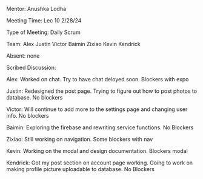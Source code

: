 Mentor: Anushka Lodha

Meeting Time: Lec 10 2/28/24

Type of Meeting: Daily Scrum

Team: Alex Justin Victor Baimin Zixiao Kevin Kendrick

Absent: none

Scribed Discussion:

Alex: Worked on chat. Try to have chat deloyed soon. Blockers with expo

Justin: Redesigned the post page. Trying to figure out how to post photos to database. No blockers

Victor: Will continue to add more to the settings page and changing user info. No blockers

Baimin: Exploring the firebase and rewriting service functions. No Blockers

Zixiao: Still working on navigation. Some blockers with nav

Kevin: Working on the modal and design documentation. Blockers modal

Kendrick: Got my post section on account page working. Going to work on making profile picture uploadable to database. No Blockers

